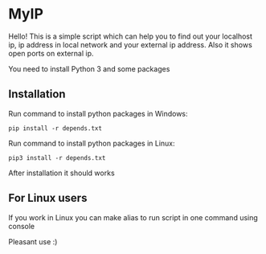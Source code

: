 MyIP 
=====

Hello! This is a simple script which can help you to find out your localhost ip, ip address in local network and your external ip address. Also it shows open ports on external ip.

You need to install Python 3 and some packages

Installation
------------

Run command to install python packages in Windows:

    pip install -r depends.txt

Run command to install python packages in Linux:

    pip3 install -r depends.txt

After installation it should works

For Linux users
---------------

If you work in Linux you can make alias to run script in one command using console

Pleasant use :)
